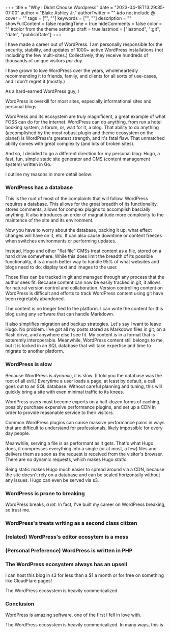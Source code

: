+++
title = "Why I Didnt Choose Wordpress"
date = "2023-04-18T13:29:35-07:00"
author = "Blake Ashley Jr."
authorTwitter = "" #do not include @
cover = ""
tags = ["", ""]
keywords = ["", ""]
description = ""
showFullContent = false
readingTime = true
hideComments = false
color = "" #color from the theme settings
draft = true
lastmod = ["lastmod", ":git", "date", "publishDate"]
+++

I have made a career out of WordPress. I am personally responsible for the security, stability, and updates of 1000+ active WordPress installations (not including the few multi-sites.) Collectively, they receive hundreds of thousands of unique visitors *per day*. 

I have grown to love WordPress over the years, wholeheartedly recommending it to friends, family, and clients for all sorts of use-cases, and I don't regret it (mostly.)

As a hard-earned WordPress guy, I

WordPress is overkill for most sites, especially informational sites and personal blogs.

WordPress and its ecosystem are truly magnificent, a great example of what FOSS can do for the internet. WordPress can do anything, from run a hotel booking system, a forum, or, wait for it, a blog. That ability to do anything (accomplished by the most robust plugin and theme ecosystem on the planet) is WordPress's greatest strength, and it's fatal flaw. That unmatched ability comes with great complexity (and lots of broken sites).

And so, I decided to go a different direction for my personal blog: Hugo, a fast, fun, simple static site generator and CMS (content management system) written in Go.

I outline my reasons in more detail below:

### WordPress has a database

This is the root of most of the complaints that will follow. WordPress requires a database. This allows for the great breadth of its functionality, stores comments, allows for complex plugins to accomplish bascially anything. It also introduces an order of magnatitude more complexity to the maintence of the site and its environment. 

Now you have to worry about the database, backing it up, what effect changes will have on it, etc. It can also cause downtime or content freezes when switches environments or performing updates. 

Instead, Hugo and other "flat file" CMSs treat content as a file, stored on a hard drive somewhere. While this does limit the breadth of its possible functionality, it is a much better way to handle 95% of what websites and blogs need to do: display text and images to the user.

Those files can be tracked in git and managed through any process that the author sees fit. Because content can now be easily tracked in git, it allows for natural version control and collaboration. Version controlling content on WordPress is difficult and efforts to track WordPress content using git have been regretably abandoned.

The content is no longer tied to the platform. I can write the content for this blog using any software that can handle Markdown.

It also simplifies migration and backup strategies. Let's say I want to leave Hugo. No problem. I've got all my posts stored as Markdown files in git, on a flash drive, and anywhere else I see fit. My content is in a format that is exteremly interoperable. Meanwhile, WordPress content still belongs to me, but it is locked in an SQL database that will take expertise and time to migrate to another platform.

### WordPress is slow

Because WordPress is *dynamic*, it is slow. (I told you the database was the root of all evil.) Everytime a user loads a page, at least by default, a call goes out to an SQL database. Without careful planning and tuning, this will quickly bring a site with even minimal traffic to its knees. 

WordPress users must become experts on a half-dozen forms of caching, possibly purchase expensive performance plugins, and set up a CDN in order to provide reasonable service to their visitors.

Common WordPress plugins can cause massive performance pains in ways that are difficult to understand for professionals, likely impossible for every day people.

Meanwhile, serving a file is as performant as it gets. That's what Hugo does, it compresses everything into a single (or at most, a few) files and delivers them as soon as the request is received from the visitor's browser. There are no dynamic requests, which makes Hugo *static*.

Being static makes Hugo much easier to spread around via a CDN, because the site doesn't rely on a database and can be scaled horizontally without any issues. Hugo can even be served via s3.

### WordPress is prone to breaking

WordPress breaks, *a lot.* In fact, I've built my career on WordPress breaking, so trust me.

### WordPress's treats writing as a second class citizen

### (related) WordPress's editor ecosytem is a mess

### (Personal Preference) WordPress is written in PHP

### The WordPress ecosystem always has an upsell

I can host this blog in s3 for less than a $1 a month or for free on something like CloudFlare pages!

The WordPress ecosystem is heavily commericalized

### Conclusion

WordPress is amazing software, one of the first I fell in love with.

The WordPress ecosystem is heavily commericalized. In many ways, this is 